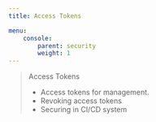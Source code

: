 ```yaml
---
title: Access Tokens

menu:
    console:
        parent: security
        weight: 1
---
```


> Access Tokens
>
> - Access tokens for management.
> - Revoking access tokens
> - Securing in CI/CD system